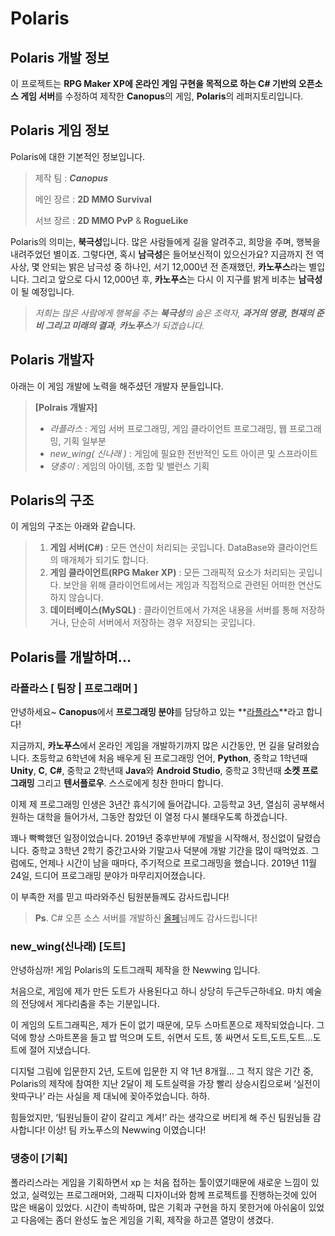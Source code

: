 # Polaris
## Polaris 개발 정보
이 프로젝트는 **RPG Maker XP에 온라인 게임 구현을 목적으로 하는 C# 기반의 오픈소스 게임 서버**를 수정하여 제작한 **Canopus**의 게임, **Polaris**의 레퍼지토리입니다.

## Polaris 게임 정보
Polaris에 대한 기본적인 정보입니다.
> 제작 팀 : _**Canopus**_
>
> 메인 장르 : **2D MMO Survival**
>  
> 서브 장르 : **2D MMO PvP** & **RogueLike**

Polaris의 의미는, **북극성**입니다.
많은 사람들에게 길을 알려주고, 희망을 주며, 행복을 내려주었던 별이죠.
그렇다면, 혹시 **남극성**은 들어보신적이 있으신가요?
지금까지 전 역사상, 몇 안되는 밝은 남극성 중 하나인, 서기 12,000년 전 존재했던, **카노푸스**라는 별입니다. 그리고 앞으로 다시 12,000년 후, **카노푸스**는 다시 이 지구를 밝게 비추는 **남극성**이 될 예정입니다.

> _저희는 많은 사람에게 행복을 주는 **북극성**의 숨은 조력자, **과거의 영광, 현재의 준비 그리고 미래의 결과**, **카노푸스**가 되겠습니다._

## Polaris 개발자
아래는 이 게임 개발에 노력을 해주셨던 개발자 분들입니다.

> **[Polrais 개발자]**
> * _라플라스_  :  게임 서버 프로그래밍, 게임 클라이언트 프로그래밍, 웹 프로그래밍, 기획 일부분
> * _new_wing( 신나래 )_  :  게임에 필요한 전반적인 도트 아이콘 및 스프라이트
> * _댕충이_  :  게임의 아이템, 조합 및 밸런스 기획

## Polaris의 구조
이 게임의 구조는 아래와 같습니다.
> 1. **게임 서버(C#)**  :  모든 연산이 처리되는 곳입니다. DataBase와 클라이언트의 매개체가 되기도 합니다.
> 2. **게임 클라이언트(RPG Maker XP)**  :  모든 그래픽적 요소가 처리되는 곳입니다. 보안을 위해 클라이언트에서는 게임과 직접적으로 관련된 어떠한 연산도 하지 않습니다.
> 3. **데이터베이스(MySQL)**  :  클라이언트에서 가져온 내용을 서버를 통해 저장하거나, 단순히 서버에서 저장하는 경우 저장되는 곳입니다. 

## Polaris를 개발하며...
### 라플라스 [ 팀장 | 프로그래머 ]
안녕하세요~ **Canopus**에서 **프로그래밍 분야**를 담당하고 있는 **[라플라스](https://blog.naver.com/zhjlee11)**라고 합니다! 

지금까지, **카노푸스**에서 온라인 게임을 개발하기까지 많은 시간동안, 먼 길을 달려왔습니다.
초등학교 6학년에 처음 배우게 된 프로그래밍 언어, **Python**, 중학교 1학년때 **Unity**, **C**, **C#**, 중학교 2학년때 **Java**와 **Android Studio**, 중학교 3학년때 **소켓 프로그래밍** 그리고 **텐서플로우**. 스스로에게 칭찬 한마디 합니다.

이제 제 프로그래밍 인생은 3년간 휴식기에 들어갑니다.
고등학교 3년, 열심히 공부해서 원하는 대학을 들어가서,
그동안 참았던 이 열정 다시 불태우도록 하겠습니다.

꽤나 빡빡했던 일정이었습니다. 2019년 중후반부에 개발을 시작해서, 정신없이 달렸습니다. 중학교 3학년 2학기 중간고사와 기말고사 덕분에 개발 기간을 많이 때먹었죠. 그럼에도, 언제나 시간이 남을 때마다, 주기적으로 프로그래밍을 했습니다. 2019년 11월 24일, 드디어 프로그래밍 분야가 마무리지어졌습니다.

이 부족한 저를 믿고 따라와주신 팀원분들께도 감사드립니다!

> **Ps**. C# 오픈 소스 서버를 개발하신 [올페](https://optikingsun.blog.me/)님께도 감사드립니다!

### new_wing(신나래) [도트]
안녕하심까! 게임 Polaris의 도트그래픽 제작을 한 Newwing 입니다.

처음으로, 게임에 제가 만든 도트가 사용된다고 하니 상당히 두근두근하네요. 마치 예술의 전당에서 게다리춤을 추는 기분입니다. 
 
이 게임의 도트그래픽은, 제가 돈이 없기 때문에, 모두 스마트폰으로 제작되었습니다. 그 덕에 항상 스마트폰을 들고 밥 먹으며 도트, 쉬면서 도트, 똥 싸면서 도트,도트,도트…도트에 절어 지냈습니다.

디지털 그림에 입문한지 2년, 도트에 입문한 지 약 1년 8개월…
그 적지 않은 기간 중, Polaris의 제작에 참여한 지난 2달이 제 도트실력을 가장 빨리 상승시킴으로써 ‘실전이 왓따구나’ 라는 사실을 제 대뇌에 꽂아주었습니다. 하하.

힘들었지만, ‘팀원님들이 같이 갈리고 계셔!’ 라는 생각으로 버티게 해 주신 팀원님들 감사합니다!
이상! 팀 카노푸스의 Newwing 이였습니다! 
### 댕충이 [기획]
폴라리스라는 게임을 기획하면서 xp 는 처음 접하는 툴이였기때문에 새로운 느낌이 있었고, 실력있는 프로그래머와, 그래픽 디자이너와 함께 프로젝트를 진행하는것에 있어 많은 배움이 있었다. 시간이 촉박하며, 많은 기획과 구현을 하지 못한거에 아쉬움이 있었고 다음에는 좀더 완성도 높은 게임을 기획, 제작을 하고픈 열망이 생겼다.
